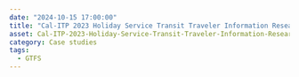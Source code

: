 ```yaml
---
date: "2024-10-15 17:00:00"
title: "Cal-ITP 2023 Holiday Service Transit Traveler Information Research"
asset: Cal-ITP-2023-Holiday-Service-Transit-Traveler-Information-Research.pdf
category: Case studies
tags:
  - GTFS
---
```

